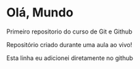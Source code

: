# Olá, Mundo
 Primeiro repositorio do curso de Git e Github

Repositório criado durante uma aula ao vivo!

Esta linha eu adicionei diretamente no github

